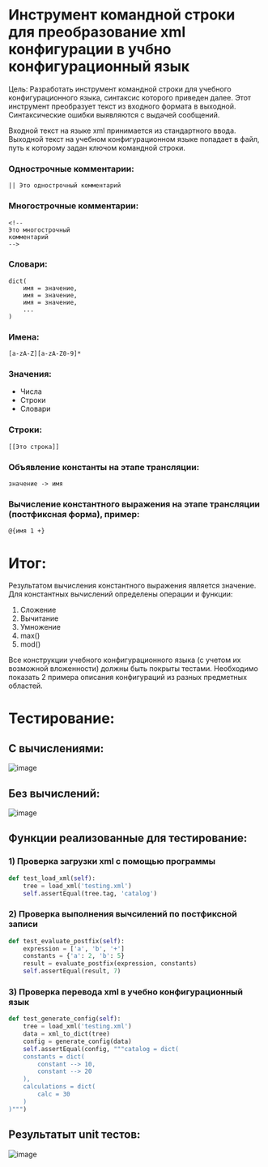 # Инструмент командной строки для преобразование xml конфигурации в учбно конфигурационный язык
Цель: Разработать инструмент командной строки для учебного конфигурационного языка, синтаксис которого приведен далее. Этот инструмент преобразует текст из входного формата в выходной. Синтаксические ошибки выявляются с выдачей сообщений.

Входной текст на языке xml принимается из стандартного ввода. Выходной текст на учебном конфигурационном языке попадает в файл, путь к которому задан ключом командной строки.

### Однострочные комментарии:
```
|| Это однострочный комментарий
```

### Многострочные комментарии:
```
<!--
Это многострочный
комментарий
-->
```

### Словари:
```
dict(
    имя = значение,
    имя = значение,
    имя = значение,
    ...
)
```

### Имена:
```
[a-zA-Z][a-zA-Z0-9]*
```

### Значения:
- Числа
- Строки
- Словари

### Строки:
```
[[Это строка]]
```

### Объявление константы на этапе трансляции:
```
значение -> имя
```

### Вычисление константного выражения на этапе трансляции (постфиксная форма), пример:
```
@{имя 1 +}
```

# Итог:
Результатом вычисления константного выражения является значение.
Для константных вычислений определены операции и функции:

1) Сложение
2) Вычитание
3) Умножение
4) max()
5) mod()

Все конструкции учебного конфигурационного языка (с учетом их возможной вложенности) должны быть покрыты тестами.
Необходимо показать 2 примера описания конфигураций из разных предметных областей.

# Тестирование:
## С вычислениями:
![image](https://github.com/user-attachments/assets/0fcf735b-6e7a-42dd-b2cf-6cf3c9fcf855)

## Без вычислений:
![image](https://github.com/user-attachments/assets/bac72210-f46c-4d75-9aaa-375ee546045e)

## Функции реализованные для тестирование:
### 1) Проверка загрузки xml с помощью программы
```python
def test_load_xml(self):
    tree = load_xml('testing.xml')
    self.assertEqual(tree.tag, 'catalog')
```

### 2) Проверка выполнения вычсилений по постфиксной записи
```python
def test_evaluate_postfix(self):
    expression = ['a', 'b', '+']
    constants = {'a': 2, 'b': 5}
    result = evaluate_postfix(expression, constants)
    self.assertEqual(result, 7)
```

### 3) Проверка перевода xml в учебно конфигурационный язык
```python
def test_generate_config(self):
    tree = load_xml('testing.xml')
    data = xml_to_dict(tree)
    config = generate_config(data)
    self.assertEqual(config, """catalog = dict(
    constants = dict(
        constant --> 10,
        constant --> 20
    ),
    calculations = dict(
        calc = 30
    )
)""")
```

## Результатыт unit тестов:
![image](https://github.com/user-attachments/assets/766cd8ce-baf8-4e22-86b1-5a51ec449e71)
